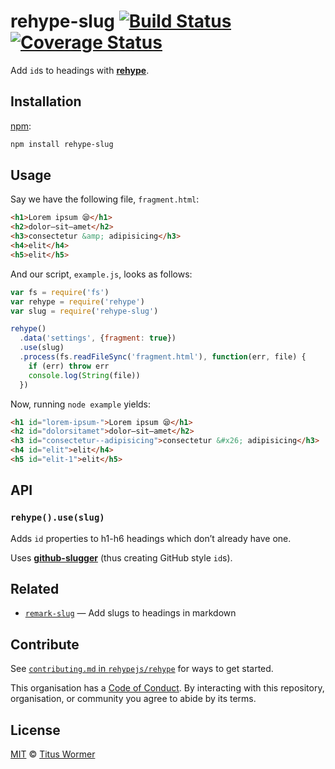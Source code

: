 # rehype-slug [![Build Status][travis-badge]][travis] [![Coverage Status][codecov-badge]][codecov]

Add `id`s to headings with [**rehype**][rehype].

## Installation

[npm][]:

```bash
npm install rehype-slug
```

## Usage

Say we have the following file, `fragment.html`:

```html
<h1>Lorem ipsum 😪</h1>
<h2>dolor—sit—amet</h2>
<h3>consectetur &amp; adipisicing</h3>
<h4>elit</h4>
<h5>elit</h5>
```

And our script, `example.js`, looks as follows:

```javascript
var fs = require('fs')
var rehype = require('rehype')
var slug = require('rehype-slug')

rehype()
  .data('settings', {fragment: true})
  .use(slug)
  .process(fs.readFileSync('fragment.html'), function(err, file) {
    if (err) throw err
    console.log(String(file))
  })
```

Now, running `node example` yields:

```html
<h1 id="lorem-ipsum-">Lorem ipsum 😪</h1>
<h2 id="dolorsitamet">dolor—sit—amet</h2>
<h3 id="consectetur--adipisicing">consectetur &#x26; adipisicing</h3>
<h4 id="elit">elit</h4>
<h5 id="elit-1">elit</h5>
```

## API

### `rehype().use(slug)`

Adds `id` properties to h1-h6 headings which don’t already have one.

Uses [**github-slugger**][ghslug] (thus creating GitHub style `id`s).

## Related

*   [`remark-slug`](https://github.com/wooorm/remark-slug)
    — Add slugs to headings in markdown

## Contribute

See [`contributing.md` in `rehypejs/rehype`][contribute] for ways to get
started.

This organisation has a [Code of Conduct][coc].  By interacting with this
repository, organisation, or community you agree to abide by its terms.

## License

[MIT][license] © [Titus Wormer][author]

<!-- Definitions -->

[travis-badge]: https://img.shields.io/travis/rehypejs/rehype-slug.svg

[travis]: https://travis-ci.org/rehypejs/rehype-slug

[codecov-badge]: https://img.shields.io/codecov/c/github/rehypejs/rehype-slug.svg

[codecov]: https://codecov.io/github/rehypejs/rehype-slug

[npm]: https://docs.npmjs.com/cli/install

[license]: LICENSE

[author]: http://wooorm.com

[rehype]: https://github.com/rehypejs/rehype

[ghslug]: https://github.com/Flet/github-slugger

[contribute]: https://github.com/rehypejs/rehype/blob/master/contributing.md

[coc]: https://github.com/rehypejs/rehype/blob/master/code-of-conduct.md
